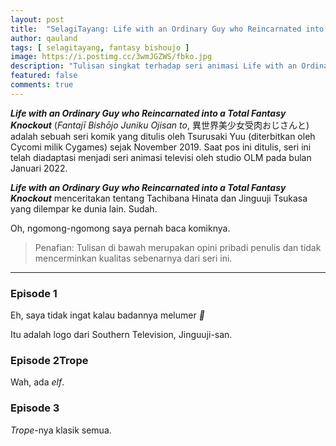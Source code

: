 ```yaml
---
layout: post
title:  "SelagiTayang: Life with an Ordinary Guy who Reincarnated into a Total Fantasy Knockout"
author: qauland
tags: [ selagitayang, fantasy bishoujo ]
image: https://i.postimg.cc/3wmJGZWS/fbko.jpg
description: "Tulisan singkat terhadap seri animasi Life with an Ordinary Guy who Reincarnated into a Total Fantasy Knockout."
featured: false
comments: true
---
```


***Life with an Ordinary Guy who Reincarnated into a Total Fantasy Knockout*** (*Fantajī Bishōjo Juniku Ojisan to*, 異世界美少女受肉おじさんと) adalah sebuah seri komik yang ditulis oleh Tsurusaki Yuu (diterbitkan oleh Cycomi milik Cygames) sejak November 2019. Saat pos ini ditulis, seri ini telah diadaptasi menjadi seri animasi televisi oleh studio OLM pada bulan Januari 2022.

***Life with an Ordinary Guy who Reincarnated into a Total Fantasy Knockout*** menceritakan tentang Tachibana Hinata dan Jinguuji Tsukasa yang dilempar ke dunia lain. Sudah.

Oh, ngomong-ngomong saya pernah baca komiknya.

> Penafian: Tulisan di bawah merupakan opini pribadi penulis dan tidak mencerminkan kualitas sebenarnya dari seri ini.

---

### Episode 1

Eh, saya tidak ingat kalau badannya melumer *:thinking:*

Itu adalah logo dari Southern Television, Jinguuji-san.

### Episode 2Trope

Wah, ada *elf*.

### Episode 3

*Trope*-nya klasik semua.
